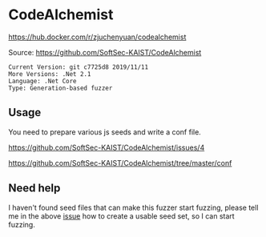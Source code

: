 # CodeAlchemist

https://hub.docker.com/r/zjuchenyuan/codealchemist

Source: https://github.com/SoftSec-KAIST/CodeAlchemist

```
Current Version: git c7725d8 2019/11/11
More Versions: .Net 2.1
Language: .Net Core
Type: Generation-based fuzzer
```

## Usage

You need to prepare various js seeds and write a conf file.

https://github.com/SoftSec-KAIST/CodeAlchemist/issues/4

https://github.com/SoftSec-KAIST/CodeAlchemist/tree/master/conf

## Need help

I haven't found seed files that can make this fuzzer start fuzzing, 
please tell me in the above [issue](https://github.com/SoftSec-KAIST/CodeAlchemist/issues/4) how to create a usable seed set,
so I can start fuzzing.
